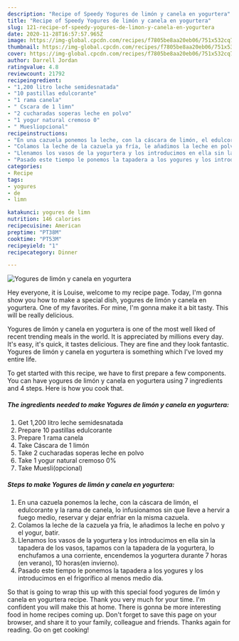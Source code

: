 ```yaml
---
description: "Recipe of Speedy Yogures de limón y canela en yogurtera"
title: "Recipe of Speedy Yogures de limón y canela en yogurtera"
slug: 121-recipe-of-speedy-yogures-de-limon-y-canela-en-yogurtera
date: 2020-11-28T16:57:57.965Z
image: https://img-global.cpcdn.com/recipes/f7805be8aa20eb06/751x532cq70/yogures-de-limon-y-canela-en-yogurtera-foto-principal.jpg
thumbnail: https://img-global.cpcdn.com/recipes/f7805be8aa20eb06/751x532cq70/yogures-de-limon-y-canela-en-yogurtera-foto-principal.jpg
cover: https://img-global.cpcdn.com/recipes/f7805be8aa20eb06/751x532cq70/yogures-de-limon-y-canela-en-yogurtera-foto-principal.jpg
author: Darrell Jordan
ratingvalue: 4.8
reviewcount: 21792
recipeingredient:
- "1,200 litro leche semidesnatada"
- "10 pastillas edulcorante"
- "1 rama canela"
- " Cscara de 1 limn"
- "2 cucharadas soperas leche en polvo"
- "1 yogur natural cremoso 0"
- " Muesliopcional"
recipeinstructions:
- "En una cazuela ponemos la leche, con la cáscara de limón, el edulcorante y la rama de canela, lo infusionamos sin que lleve a hervir a fuego medio, reservar y dejar enfriar en la misma cazuela."
- "Colamos la leche de la cazuela ya fría, le añadimos la leche en polvo y el yogur, batir."
- "Llenamos los vasos de la yogurtera y los introducimos en ella sin la tapadera de los vasos, tapamos con la tapadera de la yogurtera, lo enchufamos a una corriente, encendemos la yogurtera durante 7 horas (en verano), 10 horas(en invierno)."
- "Pasado este tiempo le ponemos la tapadera a los yogures y los introducimos en el frigorífico al menos medio día."
categories:
- Recipe
tags:
- yogures
- de
- limn

katakunci: yogures de limn 
nutrition: 146 calories
recipecuisine: American
preptime: "PT38M"
cooktime: "PT53M"
recipeyield: "1"
recipecategory: Dinner

---
```



![Yogures de limón y canela en yogurtera](https://img-global.cpcdn.com/recipes/f7805be8aa20eb06/751x532cq70/yogures-de-limon-y-canela-en-yogurtera-foto-principal.jpg)

Hey everyone, it is Louise, welcome to my recipe page. Today, I'm gonna show you how to make a special dish, yogures de limón y canela en yogurtera. One of my favorites. For mine, I'm gonna make it a bit tasty. This will be really delicious.

Yogures de limón y canela en yogurtera is one of the most well liked of recent trending meals in the world. It is appreciated by millions every day. It's easy, it's quick, it tastes delicious. They are fine and they look fantastic. Yogures de limón y canela en yogurtera is something which I've loved my entire life.




To get started with this recipe, we have to first prepare a few components. You can have yogures de limón y canela en yogurtera using 7 ingredients and 4 steps. Here is how you cook that.

<!--inarticleads1-->

##### The ingredients needed to make Yogures de limón y canela en yogurtera:

1. Get 1,200 litro leche semidesnatada
1. Prepare 10 pastillas edulcorante
1. Prepare 1 rama canela
1. Take  Cáscara de 1 limón
1. Take 2 cucharadas soperas leche en polvo
1. Take 1 yogur natural cremoso 0%
1. Take  Muesli(opcional)




<!--inarticleads2-->

##### Steps to make Yogures de limón y canela en yogurtera:

1. En una cazuela ponemos la leche, con la cáscara de limón, el edulcorante y la rama de canela, lo infusionamos sin que lleve a hervir a fuego medio, reservar y dejar enfriar en la misma cazuela.
1. Colamos la leche de la cazuela ya fría, le añadimos la leche en polvo y el yogur, batir.
1. Llenamos los vasos de la yogurtera y los introducimos en ella sin la tapadera de los vasos, tapamos con la tapadera de la yogurtera, lo enchufamos a una corriente, encendemos la yogurtera durante 7 horas (en verano), 10 horas(en invierno).
1. Pasado este tiempo le ponemos la tapadera a los yogures y los introducimos en el frigorífico al menos medio día.




So that is going to wrap this up with this special food yogures de limón y canela en yogurtera recipe. Thank you very much for your time. I'm confident you will make this at home. There is gonna be more interesting food in home recipes coming up. Don't forget to save this page on your browser, and share it to your family, colleague and friends. Thanks again for reading. Go on get cooking!
